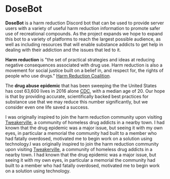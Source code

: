 # DoseBot

**DoseBot** is a harm reduction Discord bot that can be used to provide server users with a variety of useful harm reduction information to promote safer use of recreational compounds. As the project expands we hope to expand this bot to a variety of platforms to reach the largest possible audience, as well as including resources that will enable substance addicts to get help in dealing with their addiction and the issues that led to it.

**Harm reduction** is "the set of practical strategies and ideas at reducing negative consequences associated with drug use. Harm reduction is also a movement for social justice built on a belief in, and respect for, the rights of people who use drugs." [Harm Reduction Coalition](http://harmreduction.org/about-us/principles-of-harm-reduction/).

The **drug abuse epidemic** that has been sweeping the the United States has cost 63,600 lives in 2016 alone [CDC](https://www.cdc.gov/nchs/products/databriefs/db294.htm), with a median age of 20. Our hope is that by providing accurate, scientifically backed best practices for substance use that we may reduce this number significantly, but we consider even one life saved a success.

I was originally inspired to join the harm reduction community upon visiting [Tweakerville](http://mynorthwest.com/710853/live-stream-of-tweakerville-setup-in-everett/?), a community of homeless drug addicts in a nearby town. I had known that the drug epidemic was a major issue, but seeing it with my own eyes, in particular a memorial the community had built to a member who had fatally overdosed, motivated me to begin work on a solution using technology.I was originally inspired to join the harm reduction community upon visiting [Tweakerville](http://mynorthwest.com/710853/live-stream-of-tweakerville-setup-in-everett/), a community of homeless drug addicts in a nearby town. I had known that the drug epidemic was a major issue, but seeing it with my own eyes, in particular a memorial the community had built to a member who had fatally overdosed, motivated me to begin work on a solution using technology.
